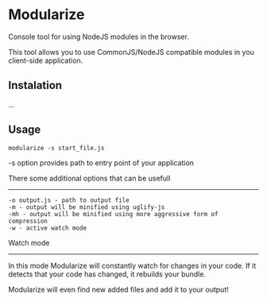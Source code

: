 # Modularize

Console tool for using NodeJS modules in the browser.

This tool allows you to use CommonJS/NodeJS compatible modules in you client-side application.


## Instalation

...

## Usage

````
modularize -s start_file.js
````

-s option provides path to entry point of your application

There some additional options that can be usefull
_________________________________________________

````
-o output.js - path to output file
-m - output will be minified using uglify-js
-mh - output will be minified using more aggressive form of compression
-w - active watch mode
````

Watch mode
__________

In this mode Modularize will constantly watch for changes in your code. 
If it detects that your code has changed, it rebuilds your bundle.

Modularize will even find new added files and add it to your output!


